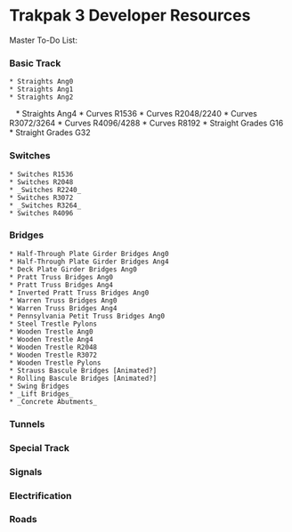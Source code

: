 # Trakpak 3 Developer Resources

Master To-Do List:

### Basic Track
    * Straights Ang0
    * Straights Ang1
    * Straights Ang2
    * Straights Ang4
    * Curves R1536
    * Curves R2048/2240
    * Curves R3072/3264
    * Curves R4096/4288
    * Curves R8192
    * Straight Grades G16
    * Straight Grades G32
### Switches
    * Switches R1536
    * Switches R2048
    * _Switches R2240_
    * Switches R3072
    * _Switches R3264_
    * Switches R4096
### Bridges
    * Half-Through Plate Girder Bridges Ang0
    * Half-Through Plate Girder Bridges Ang4
    * Deck Plate Girder Bridges Ang0
    * Pratt Truss Bridges Ang0
    * Pratt Truss Bridges Ang4
    * Inverted Pratt Truss Bridges Ang0
    * Warren Truss Bridges Ang0
    * Warren Truss Bridges Ang4
    * Pennsylvania Petit Truss Bridges Ang0
    * Steel Trestle Pylons
    * Wooden Trestle Ang0
    * Wooden Trestle Ang4
    * Wooden Trestle R2048
    * Wooden Trestle R3072
    * Wooden Trestle Pylons
    * Strauss Bascule Bridges [Animated?]
    * Rolling Bascule Bridges [Animated?]
    * Swing Bridges
    * _Lift Bridges_
    * _Concrete Abutments_
### Tunnels

### Special Track

### Signals

### Electrification

### Roads
